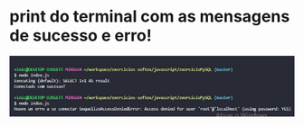 # print do terminal com as mensagens de sucesso e erro!
<img src="./img/exercicio_mysql.jpeg" alt="print da atividade">